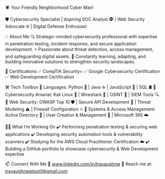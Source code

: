 🕷️ Your Friendly Neighborhood Cyber Man!

🛡️ Cybersecurity Specialist | Aspiring SOC Analyst 🕵️ | Web Security Advocate 🌐 | Digital Defense Enthusiast

💡 About Me
🔍 Strategic-minded cybersecurity professional with expertise in penetration testing, incident response, and secure application development. ⚡ Passionate about threat detection, access management, and safeguarding digital assets. 📖 Constantly learning, adapting, and building innovative solutions to strengthen security landscapes.

📜 Certifications
✅ CompTIA Security+ ✅ Google Cybersecurity Certification ✅ Web Development Certification

🛠️ Tech Toolbox
🔹 Languages: Python 🐍 | Java ☕ | JavaScript 🚀 | SQL 🛢️ 🔹 Cybersecurity Arsenal: Kali Linux 🏴 | Wireshark 🔬 | OSINT 🧐 | SIEM Tools 🔍 🔹 Web Security: OWASP Top 10 🛡️ | Secure API Development 🔐 | Threat Modeling ⚠️ | Firewall Configuration 🔥 🔹 Systems & Access Management: Active Directory 🔑 | User Creation & Management 👤 | Microsoft 365 ☁️

🕵️‍♂️ What I’m Working On
✔️ Performing penetration testing & securing web applications ✔️ Developing security automation tools & vulnerability scanners ✔️ Studying for the AWS Cloud Practitioner Certification ☁️ ✔️ Building a GitHub portfolio to showcase cybersecurity & Web Development expertise 

📫 Connect With Me
💼 www.linkedin.com/in/travaughnw 📧 Reach me at: travaughnwatson1@gmail.com 
